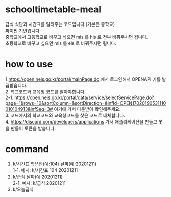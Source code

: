 # schooltimetable-meal
급식 식단과 시간표를 알려주는 코드입니다.(기본은 중학교)</br>
파이썬 기반입니다</br>
중학교에서 고등학교로 바꾸고 싶으면 mis 를 his 로 전부 바꿔주시면 됩니다. </br>
초등학교로 바꾸고 싶으면 mis 를 els 로 바꿔주시면 됩니다.

# how to use
1.https://open.neis.go.kr/portal/mainPage.do 에서 로그인해서 OPENAPI 키를 발급받습니다. </br>
2. 학교코드와 교육청 코드를 알아야합니다.</br>
2-1. https://open.neis.go.kr/portal/data/service/selectServicePage.do?page=1&rows=10&sortColumn=&sortDirection=&infId=OPEN17020190531110010104913&infSeq=3# 여기에 가서 다운받아 확인해주세요.</br>
3. 코드에서의 학교코드와 교육청코드를 찾은 코드로 대체합니다.</br>
4. https://discord.com/developers/applications 가서 애플리케이션을 만들고 봇을 만들어 토큰을 받습니다.</br>

# command
1. k/시간표 학년반(예:104) 날짜(예:20201211) </br>
1-1. 예시: k/시간표 104 20201211 </br>
2. k/급식 날짜(예:20201211) </br>
2-1. 예시: k/급식 20201211 </br>
3. k/오늘급식
